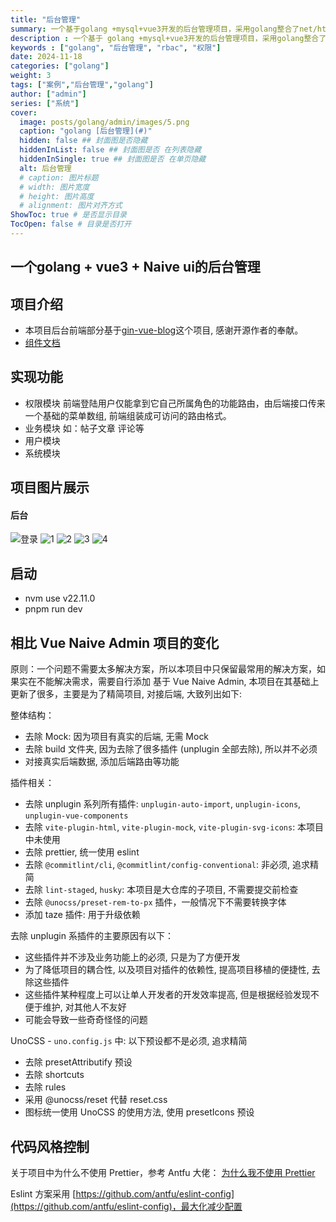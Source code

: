 ```yaml
---
title: "后台管理"
summary: 一个基于golang +mysql+vue3开发的后台管理项目，采用golang整合了net/http middleware jwt gorm RBAC 等技术。
description : 一个基于 golang +mysql+vue3开发的后台管理项目，采用golang整合了net/http middleware jwt gorm RBAC 等技术。
keywords : ["golang", "后台管理", "rbac", "权限"] 
date: 2024-11-18
categories: ["golang"]
weight: 3
tags: ["案例","后台管理","golang"]
author: ["admin"]
series: ["系统"]
cover:
  image: posts/golang/admin/images/5.png
  caption: "golang [后台管理](#)"
  hidden: false ## 封面图是否隐藏
  hiddenInList: false ## 封面图是否 在列表隐藏
  hiddenInSingle: true ## 封面图是否 在单页隐藏
  alt: 后台管理
  # caption: 图片标题
  # width: 图片宽度
  # height: 图片高度
  # alignment: 图片对齐方式
ShowToc: true # 是否显示目录
TocOpen: false # 目录是否打开
---
```


## 一个golang + vue3 + Naive ui的后台管理  


## 项目介绍  
   - 本项目后台前端部分基于[gin-vue-blog](https://github.com/szluyu99/gin-vue-blog)这个项目, 感谢开源作者的奉献。
   - [组件文档](https://www.naiveui.com/zh-CN/os-theme/components/tree)

## 实现功能
   - 权限模块 前端登陆用户仅能拿到它自己所属角色的功能路由，由后端接口传来一个基础的菜单数组, 前端组装成可访问的路由格式。
   - 业务模块 如：帖子文章 评论等
   - 用户模块 
   - 系统模块

## 项目图片展示
  #### 后台 
   ![登录](./images/1.jpg) 
   ![1](./images/2.jpg) 
   ![2](./images/3.png) 
   ![3](./images/4.png)
   ![4](./images/5.png)
##  启动
  - nvm use v22.11.0
  - pnpm run dev

## 相比 Vue Naive Admin 项目的变化 
   原则：一个问题不需要太多解决方案，所以本项目中只保留最常用的解决方案，如果实在不能解决需求，需要自行添加 
   基于 Vue Naive Admin, 本项目在其基础上更新了很多，主要是为了精简项目, 对接后端, 大致列出如下:

   整体结构：
   - 去除 Mock: 因为项目有真实的后端, 无需 Mock
   - 去除 build 文件夹, 因为去除了很多插件 (unplugin 全部去除), 所以并不必须
   - 对接真实后端数据, 添加后端路由等功能

   插件相关：
   - 去除 unplugin 系列所有插件: `unplugin-auto-import`, `unplugin-icons`, `unplugin-vue-components`
   - 去除 `vite-plugin-html`, `vite-plugin-mock`, `vite-plugin-svg-icons`: 本项目中未使用
   - 去除 prettier, 统一使用 eslint
   - 去除 `@commitlint/cli`, `@commitlint/config-conventional`: 非必须, 追求精简
   - 去除 `lint-staged`, `husky`: 本项目是大仓库的子项目, 不需要提交前检查
   - 去除 `@unocss/preset-rem-to-px` 插件，一般情况下不需要转换字体
   - 添加 taze 插件: 用于升级依赖

   去除 unplugin 系插件的主要原因有以下：
   - 这些插件并不涉及业务功能上的必须, 只是为了方便开发
   - 为了降低项目的耦合性, 以及项目对插件的依赖性, 提高项目移植的便捷性, 去除这些插件
   - 这些插件某种程度上可以让单人开发者的开发效率提高, 但是根据经验发现不便于维护, 对其他人不友好
   - 可能会导致一些奇奇怪怪的问题

   UnoCSS - `uno.config.js` 中: 以下预设都不是必须, 追求精简
   - 去除 presetAttributify 预设
   - 去除 shortcuts
   - 去除 rules
   - 采用 @unocss/reset 代替 reset.css
   - 图标统一使用 UnoCSS 的使用方法, 使用 presetIcons 预设

## 代码风格控制

关于项目中为什么不使用 Prettier，参考 Antfu 大佬： [为什么我不使用 Prettier](https://antfu.me/posts/why-not-prettier-zh)

Eslint 方案采用 [https://github.com/antfu/eslint-config](https://github.com/antfu/eslint-config)，最大化减少配置
